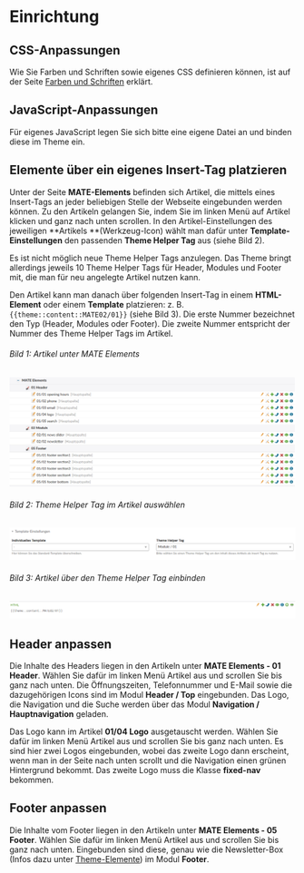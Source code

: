 
# Einrichtung

## CSS-Anpassungen

Wie Sie Farben und Schriften sowie eigenes CSS definieren können, ist auf der Seite [Farben und Schriften](mate_theme/mate-farben-und-schriften.md) erklärt.

## JavaScript-Anpassungen

Für eigenes JavaScript legen Sie sich bitte eine eigene Datei an und binden diese im Theme ein.

## Elemente über ein eigenes Insert-Tag platzieren

Unter der Seite **MATE-Elements** befinden sich Artikel, die mittels eines Insert-Tags an jeder beliebigen Stelle der Webseite eingebunden werden können. Zu den Artikeln gelangen Sie, indem Sie im linken Menü auf Artikel klicken und ganz nach unten scrollen. In den Artikel-Einstellungen des jeweiligen **Artikels **\(Werkzeug-Icon\) wählt man dafür unter **Template-Einstellungen** den passenden **Theme Helper Tag** aus \(siehe Bild 2\).

Es ist nicht möglich neue Theme Helper Tags anzulegen. Das Theme bringt allerdings jeweils 10 Theme Helper Tags für Header, Modules und Footer mit, die man für neu angelegte Artikel nutzen kann.

Den Artikel kann man danach über folgenden Insert-Tag in einem **HTML-Element** oder einem **Template** platzieren: z. B.  `{{theme::content::MATE02/01}}` \(siehe Bild 3\). Die erste Nummer bezeichnet den Typ \(Header, Modules oder Footer\). Die zweite Nummer entspricht der Nummer des Theme Helper Tags im Artikel.

###### Bild 1: Artikel unter MATE Elements

![](../_images/mate-theme/theme-helper.png)

###### Bild 2: Theme Helper Tag im Artikel auswählen

![](../_images/mate-theme/theme-helper-tag.png)

###### Bild 3: Artikel über den Theme Helper Tag einbinden

![](../_images/mate-theme/theme-helper-tag-einbinden.png)

## Header anpassen

Die Inhalte des Headers liegen in den Artikeln unter **MATE Elements - 01 Header**. Wählen Sie dafür im linken Menü Artikel aus und scrollen Sie bis ganz nach unten. Die Öffnungszeiten, Telefonnummer und E-Mail sowie die dazugehörigen Icons sind im Modul **Header / Top** eingebunden. Das Logo, die Navigation und die Suche werden über das Modul **Navigation / Hauptnavigation** geladen.

Das Logo kann im Artikel **01/04 Logo** ausgetauscht werden. Wählen Sie dafür im linken Menü Artikel aus und scrollen Sie bis ganz nach unten. Es sind hier zwei Logos eingebunden, wobei das zweite Logo dann erscheint, wenn man in der Seite nach unten scrollt und die Navigation einen grünen Hintergrund bekommt. Das zweite Logo muss die Klasse **fixed-nav** bekommen.

## Footer anpassen

Die Inhalte vom Footer liegen in den Artikeln unter **MATE Elements - 05 Footer**. Wählen Sie dafür im linken Menü Artikel aus und scrollen Sie bis ganz nach unten. Eingebunden sind diese, genau wie die Newsletter-Box \(Infos dazu unter [Theme-Elemente](mate_theme/mate-theme-elemente.md)\) im Modul **Footer**.

